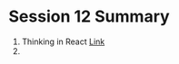 # Session 12 Summary

1. Thinking in React [Link](https://reactjs.org/docs/thinking-in-react.html)
2. 